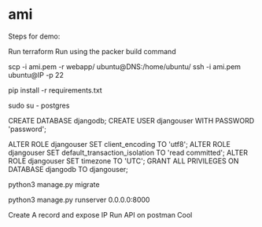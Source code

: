 # ami

Steps for demo:

Run terraform
Run using the packer build command

scp -i ami.pem -r webapp/ ubuntu@DNS:/home/ubuntu/
ssh -i ami.pem ubuntu@IP -p 22

pip install -r requirements.txt

sudo su - postgres



CREATE DATABASE 
	djangodb;
CREATE USER 
	djangouser 
	WITH PASSWORD 'password';


ALTER ROLE djangouser 
	SET client_encoding 
	TO 'utf8';
ALTER ROLE djangouser 
	SET default_transaction_isolation 
	TO 'read committed';
ALTER ROLE djangouser 
	SET timezone 
	TO 'UTC';
GRANT ALL PRIVILEGES 
	ON DATABASE djangodb 
	TO djangouser;


python3 manage.py migrate

python3 manage.py runserver 0.0.0.0:8000

Create A record and expose IP
Run API on postman
Cool
